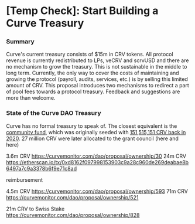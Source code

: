# [Temp Check]: Start Building a Curve Treasury

### Summary

Curve's current treasury consists of $15m in CRV tokens. All protocol revenue is currently redistributed to LPs, veCRV and scrvUSD and there are no mechanism to grow the treasury. This is not sustainable in the middle to long term. Currently, the only way to cover the costs of maintaining and growing the protocol (payroll, audits, services, etc.) is by selling this limited amount of CRV. This proposal introduces two mechanisms to redirect a part of pool fees towards a protocol treasury. Feedback and suggestions are more than welcome.

### State of the Curve DAO Treasury

Curve has no formal treasury to speak of. The closest equivalent is the [community fund](https://etherscan.io/address/0xe3997288987e6297ad550a69b31439504f513267), which was originally seeded with [151,515,151 CRV back in 2020](https://gov.curve.fi/t/scip-2-utilizing-the-community-fund/967). 27 million CRV were later allocated to the grant council (here and here)



3.6m CRV
https://curvemonitor.com/dao/proposal/ownership/30
24m CRV
https://etherscan.io/tx/0xd8162f097998153903c9a28c960de269deabae8b6497a7c9a3378b6f9e71c8ad

reimbursement

4.5m CRV
https://curvemonitor.com/dao/proposal/ownership/593
71m CRV
https://curvemonitor.com/dao/proposal/ownership/521

21m CRV to Swiss Stake
https://curvemonitor.com/dao/proposal/ownership/828
